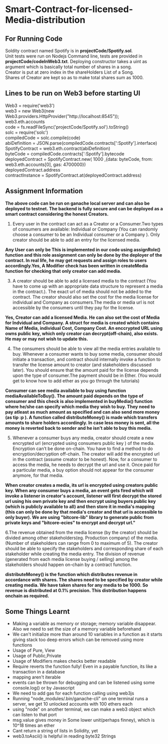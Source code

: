 # Smart-Contract-for-licensed-Media-distribution
## For Running Code
Soldity contract named Spotify is in **projectCode/Spotify.sol**.  
Unit tests were run on Nodejs Command line, tests are provided in **projectCode/codeInWeb3.txt**.
Deploying constructor takes a uint as argument which is basically total number of shares in a song.  
Creator is put at zero index in the shareHolders List of a Song.  
Shares of Creator are kept so as to make total shares sum as 1000.  


## Lines to be run on Web3 before starting UI  
Web3 = require('web3')  
web3 = new Web3(new Web3.providers.HttpProvider("http://localhost:8545"));  
web3.eth.accounts  
code = fs.readFileSync('projectCode/Spotify.sol').toString()  
solc = require('solc')  
compiledCode = solc.compile(code)  
abiDefinition = JSON.parse(compiledCode.contracts[':Spotify'].interface)  
SpotifyContract = web3.eth.contract(abiDefinition)  
byteCode = compiledCode.contracts[':Spotify'].bytecode  
deployedContract = SpotifyContract.new( 1000 ,{data: byteCode, from: web3.eth.accounts[0], gas: 4700000})  
deployedContract.address  
contractInstance = SpotifyContract.at(deployedContract.address)  




## Assignment Information
**The above code can be run on ganache local server and can also be deployed to testnet. The backend is fully secure and can be deployed as a smart contract considering the honest Creators.** 


1. Every user in the contract can act as a Creator or a Consumer.Two types of consumers are available: Individual or Company (You can randomly choose a consumer to be an Individual consumer or a Company ). Only creator should be able to add an entry for the licensed media.

**Any User can only be This is implemented in our code using assignRole() function and this role assignment can only be done by the deployer of the contract. In real life, he may get requests and assign roles to users accordingly.Yes, A Modifier check has been written in createMedia function for checking that only creator can add media.**

3. A creator should be able to add a licensed media to the contract (You have to come up with an appropriate data structure to represent a media in the contract.). The exact url of media should not be added to the contract. The creator should also set the cost for the media license for individual and Company as consumers.The media or media url is not accessible by the consumers until they pay for the license.

**Yes, Creator can add a licensed Media. He can also set the cost of Media for Indvidual and Company. A struct for media is created which contains Name of Media, individual Cost, Company Cost. An enccrypted URL using owns public key, which only creator can decrypt(off-chain), also exists. He may or may not wish to update this.**

4. The consumers should be able to view all the media entries available to buy. Whenever a consumer wants to buy some media, consumer should initiate a transaction, and contract should internally invoke a function to transfer the license amount to creator (and stakeholders discussed later). You should ensure that the amount paid for the license depends upon the type of consumer.The payment should be in Ether. (You would get to know how to add ether as you go
through the tutorials)

**Consumer can see media available to buy using function mediaAvailableToBuy(). The amount paid depends on the type of consumer and this check is also implemented in buyMedia() function where he/she can specify which media they wish to buy. They need to pay atleast as much amount as specified and can also send more money (as tip :p ). A function called distributeMoney() is made which transfers amounts to share holders accordingly. In case less money is sent, all the money is reverted back to sender and he isn't able to buy this media.**

5. Whenever a consumer buys any media, creator should create a new encrypted url (encrypted using consumers public key ) of the media. Encryption can’t be done on-chain. You have to find a method to do encryption/decryption off-chain. The creator
will add the encrypted url in the contract (assume creator to be honest). Now, for a consumer to access the media, he needs to decrypt the url and use it. Once paid for a particular media, a buy option should not appear for the consumer anymore, for that media.

**When creator creates a media, its url is encrypted using creators public key. When any consumer buys a media, an event gets fired which will invoke a listener in creator's account, listener will first decrypt the stored url using his own private key and then encrypt using buyers public key (which is publicly available to all) and then store it in media's mapping (this can only be done by that media's creator and that url is accessible to only buyer). We are using "bitcore-lib" library to generate public from private keys and "bitcore-ecies" to encrypt and decrypt url."**

6.The revenue obtained from the media license (by the creator) should be divided among other stakeholders(eg. Production company) of the media. (Number of stakeholders can range from 0 to maximum of 5). The creator should be able to specify the stakeholders and corresponding share of each stakeholder while creating the media entry. The division of revenue (generated from each media license buying / selling) among the stakeholders should happen on-chain by a contract function.

**distributeMoney() is the function which distributes revenue in accordance with shares. The shares need to be specified by creator while creating media. We have taken shares for any media to be 1000. So revenue is distributed at 0.1% precision. This distribution happens onchain as required.**

## Some Things Learnt
- Making a variable as memory or storage; memory variable disappear. Also we need to set the size of a memory variable beforehand  
- We can't initialize more than around 10 variables in a function as it starts giving stack too deep errors which can be removed using more functions  
- Usage of Pure, View  
- Usage of Public,Private  
- Usage of Modifiers makes checks better readable  
- Require reverts the function fully! Even in a payable function, its like a transaction in a database  
- mapping aren't iterable  
- events can be thrown for debugging and can be listened using some console.log() or by Javascript  
- We need to add gas for each function calling using web3js  
- Running "node_modules/.bin/ganache-cli" on one terminal runs a server, we get 10 unlocked accounts with 100 ethers each  
- using "node" on another terminal, we can make a web3 object which can listen to that port   
- msg.value gives money in Some lower unit(perhaps finney), which is 10^18 times an ether  
- Cant return a string of lists in Solidity, yet
- web3.toAscii() is helpful in reading byte32 Strings 
